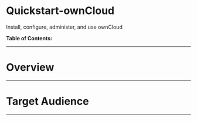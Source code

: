# Quickstart-ownCloud
Install, configure, administer, and use ownCloud

**Table of Contents:**




___

# Overview



----


# Target Audience




---
